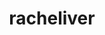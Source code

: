 ---
title: racheliver
github: https://github.com/racheliver
mode: dark
transition: 1s
score: 72.4
archetype:
- Little Bit of Everything
---